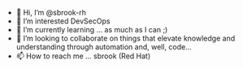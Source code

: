 - 👋 Hi, I’m @sbrook-rh
- 👀 I’m interested DevSecOps
- 🌱 I’m currently learning ... as much as I can ;) 
- 💞️ I’m looking to collaborate on things that elevate knowledge and understanding through automation and, well, code...
- 📫 How to reach me ... sbrook (Red Hat)

<!---
sbrook-rh/sbrook-rh is a ✨ special ✨ repository because its `README.md` (this file) appears on your GitHub profile.
You can click the Preview link to take a look at your changes.
--->
